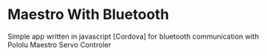 # Maestro With Bluetooth
Simple app written in javascript [Cordova] for bluetooth communication with Pololu Maestro Servo Controler
